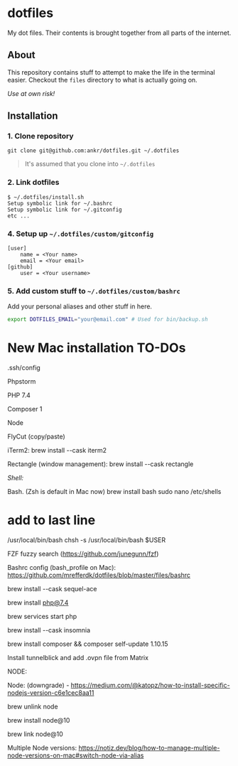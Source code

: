 # dotfiles

My dot files. Their contents is brought together from all parts of the internet.

## About
This repository contains stuff to attempt to make the life in the terminal easier. Checkout the `files` directory to what is actually going on.

*Use at own risk!*

## Installation

### 1. Clone repository
```git clone git@github.com:ankr/dotfiles.git ~/.dotfiles```
> It's assumed that you clone into `~/.dotfiles`

### 2. Link dotfiles
```
$ ~/.dotfiles/install.sh
Setup symbolic link for ~/.bashrc
Setup symbolic link for ~/.gitconfig
etc ...
```

### 4. Setup up `~/.dotfiles/custom/gitconfig`
```
[user]
	name = <Your name>
	email = <Your email>
[github]
	user = <Your username>
```

### 5. Add custom stuff to `~/.dotfiles/custom/bashrc`
Add your personal aliases and other stuff in here.

```bash
export DOTFILES_EMAIL="your@email.com" # Used for bin/backup.sh
```



# New Mac installation TO-DOs
.ssh/config

Phpstorm

PHP 7.4

Composer 1

Node 

FlyCut (copy/paste)

iTerm2: brew install --cask iterm2

Rectangle (window management): brew install --cask rectangle

*Shell:*

Bash. (Zsh is default in Mac now)
brew install bash
sudo nano /etc/shells

# add to last line
/usr/local/bin/bash
chsh -s /usr/local/bin/bash $USER

FZF fuzzy search (https://github.com/junegunn/fzf)

Bashrc config (bash_profile on Mac): https://github.com/mrefferdk/dotfiles/blob/master/files/bashrc



brew install --cask sequel-ace

brew install php@7.4

brew services start php

brew install --cask insomnia

brew install composer && composer self-update 1.10.15

Install tunnelblick and add .ovpn file from Matrix

NODE:

Node: (downgrade) - https://medium.com/@katopz/how-to-install-specific-nodejs-version-c6e1cec8aa11

brew unlink node

brew install node@10

brew link node@10

Multiple Node versions: https://notiz.dev/blog/how-to-manage-multiple-node-versions-on-mac#switch-node-via-alias






